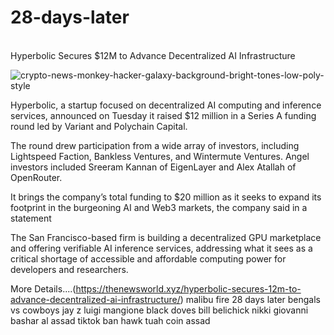 # 28-days-later

  <br>Hyperbolic Secures $12M to Advance Decentralized AI Infrastructure

![crypto-news-monkey-hacker-galaxy-background-bright-tones-low-poly-style](https://github.com/user-attachments/assets/fb94389e-6fcf-403d-8c97-c794076813b5)


Hyperbolic, a startup focused on decentralized AI computing and inference services, announced on Tuesday it raised $12 million in a Series A funding round led by Variant and Polychain Capital. 

The round drew participation from a wide array of investors, including Lightspeed Faction, Bankless Ventures, and Wintermute Ventures. Angel investors included Sreeram Kannan of EigenLayer and Alex Atallah of OpenRouter.

It brings the company’s total funding to $20 million as it seeks to expand its footprint in the burgeoning AI and Web3 markets, the company said in a statement

The San Francisco-based firm is building a decentralized GPU marketplace and offering verifiable AI inference services, addressing what it sees as a critical shortage of accessible and affordable computing power for developers and researchers.

More Details....(https://thenewsworld.xyz/hyperbolic-secures-12m-to-advance-decentralized-ai-infrastructure/)
malibu fire
28 days later
bengals vs cowboys
jay z
luigi mangione
black doves
bill belichick
nikki giovanni
bashar al assad
tiktok ban
hawk tuah coin
assad
